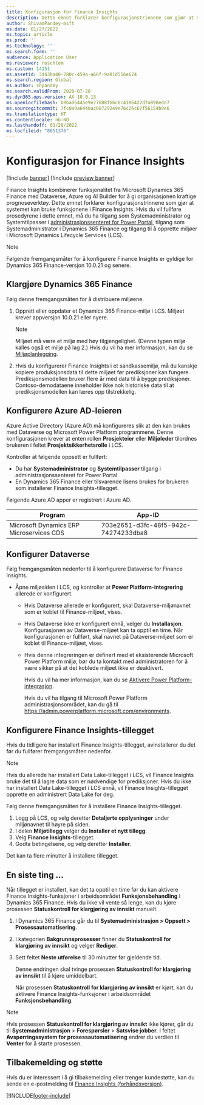 ```yaml
---
title: Konfigurasjon for Finance Insights
description: Dette emnet forklarer konfigurasjonstrinnene som gjør at systemet kan bruke funksjonene i Finance Insights.
author: ShivamPandey-msft
ms.date: 01/27/2022
ms.topic: article
ms.prod: ''
ms.technology: ''
ms.search.form: ''
audience: Application User
ms.reviewer: roschlom
ms.custom: 14151
ms.assetid: 3d43ba40-780c-459a-a66f-9a01d556e674
ms.search.region: Global
ms.author: shpandey
ms.search.validFrom: 2020-07-20
ms.dyn365.ops.version: AX 10.0.13
ms.openlocfilehash: b9bad6445e9e77688f66c6c4186422d7a898edd7
ms.sourcegitcommit: 7fc0a9a6440ac087292e9e76c26c67f56154b9e6
ms.translationtype: HT
ms.contentlocale: nb-NO
ms.lasthandoff: 01/28/2022
ms.locfileid: "8051376"
---
```

# <a name="configuration-for-finance-insights"></a>Konfigurasjon for Finance Insights

[!include [banner](../includes/banner.md)]
[!include [preview banner](../includes/preview-banner.md)]

Finance Insights kombinerer funksjonalitet fra Microsoft Dynamics 365 Finance med Dataverse, Azure og AI Builder for å gi organisasjonen kraftige prognoseverktøy. Dette emnet forklarer konfigurasjonstrinnene som gjør at systemet kan bruke funksjonene i Finance Insights. Hvis du vil fullføre prosedyrene i dette emnet, må du ha tilgang som Systemadministrator og Systemtilpasser i [administrasjonssenteret for Power Portal](https://admin.powerplatform.microsoft.com/), tilgang som Systemadministrator i Dynamics 365 Finance og tilgang til å opprette miljøer i Microsoft Dynamics Lifecycle Services (LCS).

> [!NOTE]
> Følgende fremgangsmåter for å konfigurere Finance Insights er gyldige for Dynamics 365 Finance-versjon 10.0.21 og senere.

## <a name="deploy-dynamics-365-finance"></a>Klargjøre Dynamics 365 Finance

Følg denne fremgangsmåten for å distribuere miljøene.

1. Opprett eller oppdater et Dynamics 365 Finance-miljø i LCS. Miljøet krever appversjon 10.0.21 eller nyere.

    > [!NOTE]
    > Miljøet må være et miljø med høy tilgjengelighet. (Denne typen miljø kalles også et miljø på lag 2.) Hvis du vil ha mer informasjon, kan du se [Miljøplanlegging](../../fin-ops-core/fin-ops/imp-lifecycle/environment-planning.md).

2. Hvis du konfigurerer Finance Insights i et sandkassemiljø, må du kanskje kopiere produksjonsdata til dette miljøet før prediksjoner kan fungere. Prediksjonsmodellen bruker flere år med data til å bygge prediksjoner. Contoso-demodataene inneholder ikke nok historiske data til at prediksjonsmodellen kan læres opp tilstrekkelig. 

## <a name="configure-your-azure-ad-tenant"></a>Konfigurere Azure AD-leieren

Azure Active Directory (Azure AD) må konfigureres slik at den kan brukes med Dataverse og Microsoft Power Platform programmene. Denne konfigurasjonen krever at enten rollen **Prosjekteier** eller **Miljøleder** tilordnes brukeren i feltet **Prosjektsikkerhetsrolle** i LCS.

Kontroller at følgende oppsett er fullført:

- Du har **Systemadministrator** og **Systemtilpasser** tilgang i administrasjonssenteret for Power Portal.
- En Dynamics 365 Finance eller tilsvarende lisens brukes for brukeren som installerer Finance Insights-tillegget.

Følgende Azure AD apper er registrert i Azure AD.

|  Program                             | App-ID                               |
|------------------------------------------|--------------------------------------|
| Microsoft Dynamics ERP Microservices CDS | 703e2651-d3fc-48f5-942c-74274233dba8 |
    
## <a name="configure-dataverse"></a>Konfigurer Dataverse

Følg fremgangsmåten nedenfor til å konfigurere Dataverse for Finance Insights.

- Åpne miljøsiden i LCS, og kontroller at **Power Platform-integrering** allerede er konfigurert.

    - Hvis Dataverse allerede er konfigurert, skal Dataverse-miljønavnet som er koblet til Finance-miljøet, vises.
    - Hvis Dataverse ikke er konfigurert ennå, velger du **Installasjon**. Konfigurasjonen av Dataverse-miljøet kan ta opptil en time. Når konfigurasjonen er fullført, skal navnet på Dataverse-miljøet som er koblet til Finance-miljøet, vises.
    - Hvis denne integreringen er definert med et eksisterende Microsoft Power Platform miljø, bør du ta kontakt med administratoren for å være sikker på at det koblede miljøet ikke er deaktivert.

        Hvis du vil ha mer informasjon, kan du se [Aktivere Power Platform-integrasjon](../../fin-ops-core/dev-itpro/power-platform/enable-power-platform-integration.md). 

        Hvis du vil ha tilgang til Microsoft Power Platform administrasjonsområdet, kan du gå til <https://admin.powerplatform.microsoft.com/environments>.

## <a name="configure-the-finance-insights-add-in"></a>Konfigurere Finance Insights-tillegget

Hvis du tidligere har installert Finance Insights-tillegget, avinstallerer du det før du fullfører fremgangsmåten nedenfor.

> [!NOTE]
> Hvis du allerede har installert Data Lake-tillegget i LCS, vil Finance Insights bruke det til å lagre data som er nødvendige for prediksjoner. Hvis du ikke har installert Data Lake-tillegget i LCS ennå, vil Finance Insights-tillegget opprette en administrert Data Lake for deg.

Følg denne fremgangsmåten for å installere Finance Insights-tillegget.

1. Logg på LCS, og velg deretter **Detaljerte opplysninger** under miljønavnet til høyre på siden.
2. I delen **Miljøtillegg** velger du **Installer et nytt tillegg**.
3. Velg **Finance Insights**-tillegget.
4. Godta betingelsene, og velg deretter **Installer**.

Det kan ta flere minutter å installere tillegget.

## <a name="one-last-thing"></a>En siste ting ...

Når tillegget er installert, kan det ta opptil en time før du kan aktivere Finance Insights-funksjoner i arbeidsområdet **Funksjonsbehandling** i Dynamics 365 Finance. Hvis du ikke vil vente så lenge, kan du kjøre prosessen **Statuskontroll for klargjøring av innsikt** manuelt. 

1. I Dynamics 365 Finance går du til **Systemadministrasjon \> Oppsett \> Prosessautomatisering**.
2. I kategorien **Bakgrunnsprosesser** finner du **Statuskontroll for klargjøring av innsikt** og velger **Rediger**.
3. Sett feltet **Neste utførelse** til 30 minutter før gjeldende tid.

   Denne endringen skal tvinge prosessen **Statuskontroll for klargjøring av innsikt** til å kjøre umiddelbart.

   Når prosessen **Statuskontroll for klargjøring av innsikt** er kjørt, kan du aktivere Finance Insights-funksjoner i arbeidsområdet **Funksjonsbehandling**.

> [!NOTE]
> Hvis prosessen **Statuskontroll for klargjøring av innsikt** ikke kjører, går du til **Systemadministrasjon** > **Forespørsler** > **Satsvise jobber**. I feltet **Avspørringssystem for prosessautomatisering** endrer du verdien til **Venter** for å starte prosessen. 
> 
## <a name="feedback-and-support"></a>Tilbakemelding og støtte

Hvis du er interessert i å gi tilbakemelding eller trenger kundestøtte, kan du sende en e-postmelding til [Finance Insights (forhåndsversjon)](mailto:fiap@microsoft.com).

[!INCLUDE[footer-include](../../includes/footer-banner.md)]
